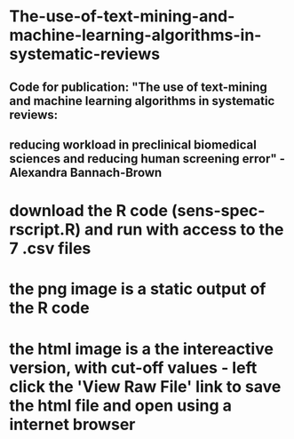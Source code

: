 # The-use-of-text-mining-and-machine-learning-algorithms-in-systematic-reviews
## Code for publication: "The use of text-mining and machine learning algorithms in systematic reviews:  
## reducing workload in preclinical biomedical sciences and reducing human screening error" - Alexandra Bannach-Brown


# download the R code (sens-spec-rscript.R) and run with access to the 7 .csv files
# the png image is a static output of the R code

# the html image is a the intereactive version, with cut-off values - left click the 'View Raw File' link to save the html file and open using a internet browser


